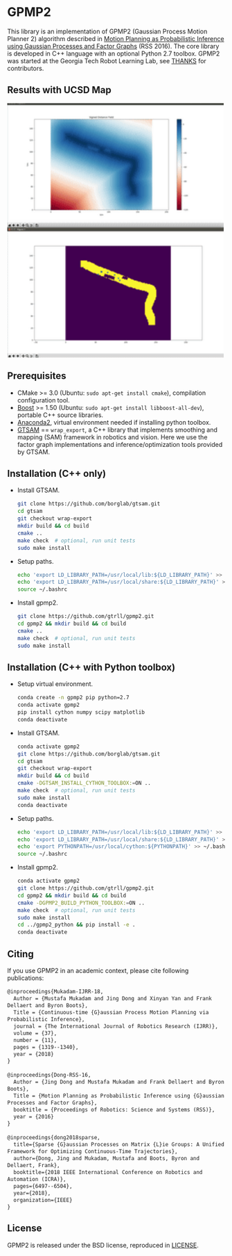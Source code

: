 GPMP2
===================================================

This library is an implementation of GPMP2 (Gaussian Process Motion Planner 2) algorithm described in [Motion Planning as Probabilistic Inference using Gaussian Processes and Factor Graphs](http://www.cc.gatech.edu/~bboots3/files/GPMP2.pdf) (RSS 2016). The core library is developed in C++ language with an optional Python 2.7 toolbox. GPMP2 was started at the Georgia Tech Robot Learning Lab, see [THANKS](THANKS.md) for contributors.

Results with UCSD Map
------
<img src="./results/UCSD_GPMP2.gif" align="center" height="586" width="500" ></a>


Prerequisites
------

- CMake >= 3.0 (Ubuntu: `sudo apt-get install cmake`), compilation configuration tool.
- [Boost](http://www.boost.org/) >= 1.50 (Ubuntu: `sudo apt-get install libboost-all-dev`), portable C++ source libraries.
- [Anaconda2](https://docs.anaconda.com/anaconda/install/linux/), virtual environment needed if installing python toolbox.
- [GTSAM](https://github.com/borglab/gtsam/tree/wrap-export) == `wrap_export`, a C++ library that implements smoothing and mapping (SAM) framework in robotics and vision. Here we use the factor graph implementations and inference/optimization tools provided by GTSAM.


Installation (C++ only)
------

- Install GTSAM.
  ```bash
  git clone https://github.com/borglab/gtsam.git
  cd gtsam
  git checkout wrap-export
  mkdir build && cd build
  cmake ..
  make check  # optional, run unit tests
  sudo make install
  ```
- Setup paths.
  ```bash
  echo 'export LD_LIBRARY_PATH=/usr/local/lib:${LD_LIBRARY_PATH}' >> ~/.bashrc
  echo 'export LD_LIBRARY_PATH=/usr/local/share:${LD_LIBRARY_PATH}' >> ~/.bashrc
  source ~/.bashrc
  ```
- Install gpmp2.
  ```bash
  git clone https://github.com/gtrll/gpmp2.git
  cd gpmp2 && mkdir build && cd build
  cmake ..
  make check  # optional, run unit tests
  sudo make install
  ```


Installation (C++ with Python toolbox)
------
- Setup virtual environment.
  ```bash
  conda create -n gpmp2 pip python=2.7
  conda activate gpmp2
  pip install cython numpy scipy matplotlib
  conda deactivate
  ```
- Install GTSAM.
  ```bash
  conda activate gpmp2
  git clone https://github.com/borglab/gtsam.git
  cd gtsam
  git checkout wrap-export
  mkdir build && cd build
  cmake -DGTSAM_INSTALL_CYTHON_TOOLBOX:=ON ..
  make check  # optional, run unit tests
  sudo make install
  conda deactivate
  ```
- Setup paths.
  ```bash
  echo 'export LD_LIBRARY_PATH=/usr/local/lib:${LD_LIBRARY_PATH}' >> ~/.bashrc
  echo 'export LD_LIBRARY_PATH=/usr/local/share:${LD_LIBRARY_PATH}' >> ~/.bashrc
  echo 'export PYTHONPATH=/usr/local/cython:${PYTHONPATH}' >> ~/.bashrc
  source ~/.bashrc
  ```
- Install gpmp2.
  ```bash
  conda activate gpmp2
  git clone https://github.com/gtrll/gpmp2.git
  cd gpmp2 && mkdir build && cd build
  cmake -DGPMP2_BUILD_PYTHON_TOOLBOX:=ON ..
  make check  # optional, run unit tests
  sudo make install
  cd ../gpmp2_python && pip install -e .
  conda deactivate
  ```


Citing
-----

If you use GPMP2 in an academic context, please cite following publications:

```
@inproceedings{Mukadam-IJRR-18,
  Author = {Mustafa Mukadam and Jing Dong and Xinyan Yan and Frank Dellaert and Byron Boots},
  Title = {Continuous-time {G}aussian Process Motion Planning via Probabilistic Inference},
  journal = {The International Journal of Robotics Research (IJRR)},
  volume = {37},
  number = {11},
  pages = {1319--1340},
  year = {2018}
}

@inproceedings{Dong-RSS-16,
  Author = {Jing Dong and Mustafa Mukadam and Frank Dellaert and Byron Boots},
  Title = {Motion Planning as Probabilistic Inference using {G}aussian Processes and Factor Graphs},
  booktitle = {Proceedings of Robotics: Science and Systems (RSS)},
  year = {2016}
}

@inproceedings{dong2018sparse,
  title={Sparse {G}aussian Processes on Matrix {L}ie Groups: A Unified Framework for Optimizing Continuous-Time Trajectories},
  author={Dong, Jing and Mukadam, Mustafa and Boots, Byron and Dellaert, Frank},
  booktitle={2018 IEEE International Conference on Robotics and Automation (ICRA)},
  pages={6497--6504},
  year={2018},
  organization={IEEE}
}
```


License
-----

GPMP2 is released under the BSD license, reproduced in [LICENSE](LICENSE).
